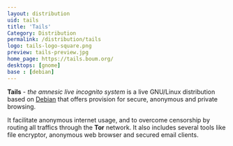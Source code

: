 ```yaml
---
layout: distribution
uid: tails
title: 'Tails'
Category: Distribution
permalink: /distribution/tails
logo: tails-logo-square.png
preview: tails-preview.jpg
home_page: https://tails.boum.org/
desktops: [gnome]
base : [debian]
---
```


**Tails** - *the amnesic live incognito system* is a live GNU/Linux distribution based on [Debian](/distribution/debian) that offers provision for secure, anonymous and private browsing.

It facilitate anonymous internet usage, and to overcome censorship by routing all traffics through the **Tor** network. It also includes several tools like file encryptor, anonymous web browser and secured email clients.